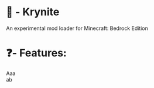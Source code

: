 # 🔮 - Krynite
An experimental mod loader for Minecraft: Bedrock Edition

# ❓- Features:
Aaa <br />
ab
